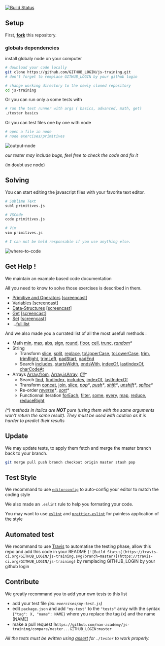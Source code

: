 [![Build Status](https://travis-ci.org/nan-academy/js-training.svg?branch=master)](https://travis-ci.org/nan-academy/js-training)
## Setup
First, [**fork**](https://github.com/nan-academy/js-training/fork?fragment=1) this repository.
### globals dependencies
install globaly node on your computer

```sh
# download your code locally
git clone https://github.com/GITHUB_LOGIN/js-training.git
# don't forget to remplace GITHUB_LOGIN by your github login

# change working directory to the newly cloned repository
cd js-training

```


Or you can run only a some tests with
```sh
# run the test runner with args ( basics, advanced, math, get)
./tester basics
```
Or you can test files one by one with node
```sh
# open a file in node
# node exercises/primitives
```
![output-node](https://github.com/nan-academy/js-training/blob/master/img/output-node.png)

*our tester may include bugs, feel free to check the code and fix it*

(in doubt use node)

## Solving
You can start editing the javascript files with your favorite text editor.
```sh
# Sublime Text
subl primitives.js

# VSCode
code primitives.js

# Vim
vim primitives.js

# I can not be held responsable if you use anything else.
```

![where-to-code](https://github.com/nan-academy/js-training/blob/master/img/where-to-code.png)

## Get Help !
We maintain an example based code documentation

All you need to know to solve those exercises is described in them.
- [Primitive and Operators](https://github.com/nan-academy/js-training/blob/master/examples/primitive-and-operators.js) [[screencast](https://scrimba.com/c/cwyaEAd)]
- [Variables](https://github.com/nan-academy/js-training/blob/master/examples/variables.js) [[screencast](https://scrimba.com/c/cLrBKA8)]
- [Data-Structures](https://github.com/nan-academy/js-training/blob/master/examples/data-structures.js) [[screencast](https://scrimba.com/c/c9Py3sG)]
- [Get](https://github.com/nan-academy/js-training/blob/master/examples/get.js) [[screencast](https://scrimba.com/c/cvzg2Tq)]
- [Set](https://github.com/nan-academy/js-training/blob/master/examples/set.js) [[screencast](https://scrimba.com/c/cbWrGcg)]
- ...[full list](https://github.com/nan-academy/js-training/tree/master/examples)

And we also made you a currated list of all the most usefull methods :

- Math
  [min](https://devdocs.io/javascript/global_objects/math/min),
  [max](https://devdocs.io/javascript/global_objects/math/max),
  [abs](https://devdocs.io/javascript/global_objects/math/abs),
  [sign](https://devdocs.io/javascript/global_objects/math/sign),
  [round](https://devdocs.io/javascript/global_objects/math/round),
  [floor](https://devdocs.io/javascript/global_objects/math/floor),
  [ceil](https://devdocs.io/javascript/global_objects/math/ceil),
  [trunc](https://devdocs.io/javascript/global_objects/math/trunc),
  _[random](https://devdocs.io/javascript/global_objects/math/random)*_
- String
  - Transform
    [slice](https://devdocs.io/javascript/global_objects/string/slice),
    [split](https://devdocs.io/javascript/global_objects/string/split),
    [replace](https://devdocs.io/javascript/global_objects/string/replace),
    [toUpperCase](https://devdocs.io/javascript/global_objects/string/touppercase),
    [toLowerCase](https://devdocs.io/javascript/global_objects/string/tolowercase),
    [trim](https://devdocs.io/javascript/global_objects/string/trim),
    [trimRight](https://devdocs.io/javascript/global_objects/string/trimright),
    [trimLeft](https://devdocs.io/javascript/global_objects/string/trimleft),
    [padStart](https://devdocs.io/javascript/global_objects/string/padstart),
    [padEnd](https://devdocs.io/javascript/global_objects/string/padend)
  - Search
    [includes](https://devdocs.io/javascript/global_objects/string/includes),
    [startsWidth](https://devdocs.io/javascript/global_objects/string/startswidth),
    [endsWith](https://devdocs.io/javascript/global_objects/string/endswith),
    [indexOf](https://devdocs.io/javascript/global_objects/string/indexof),
    [lastIndexOf](https://devdocs.io/javascript/global_objects/string/lastindexof),
    [charCodeAt](https://devdocs.io/javascript/global_objects/string/charcodeat)
- Arrays
[Array.from](https://devdocs.io/javascript/global_objects/array/from),
[Array.isArray](https://devdocs.io/javascript/global_objects/array/isarray),
_[fill](https://devdocs.io/javascript/global_objects/array/fill)*_
  - Search
    [find](https://devdocs.io/javascript/global_objects/array/find),
    [findIndex](https://devdocs.io/javascript/global_objects/array/findindex),
    [includes](https://devdocs.io/javascript/global_objects/array/includes),
    [indexOf](https://devdocs.io/javascript/global_objects/array/indexof),
    [lastIndexOf](https://devdocs.io/javascript/global_objects/array/lastindexof)
  - Transform
    [concat](https://devdocs.io/javascript/global_objects/array/concat),
    [join](https://devdocs.io/javascript/global_objects/array/join),
    [slice](https://devdocs.io/javascript/global_objects/array/slice),
    _[pop](https://devdocs.io/javascript/global_objects/array/pop)*_,
    _[push](https://devdocs.io/javascript/global_objects/array/push)*_,
    _[shift](https://devdocs.io/javascript/global_objects/array/shift)*_,
    _[unshift](https://devdocs.io/javascript/global_objects/array/unshift)*_,
    _[splice](https://devdocs.io/javascript/global_objects/array/splice)*_
  - Re-order
    _[reverse](https://devdocs.io/javascript/global_objects/array/reverse)*_,
    _[sort](https://devdocs.io/javascript/global_objects/array/sort)*_
  - Functionnal Iteration
    [forEach](https://devdocs.io/javascript/global_objects/array/foreach),
    [filter](https://devdocs.io/javascript/global_objects/array/filter),
    [some](https://devdocs.io/javascript/global_objects/array/some),
    [every](https://devdocs.io/javascript/global_objects/array/every),
    [map](https://devdocs.io/javascript/global_objects/array/map),
    [reduce](https://devdocs.io/javascript/global_objects/array/reduce),
    [reduceRight](https://devdocs.io/javascript/global_objects/array/reduceright)

_(*) methods in italics are **NOT** pure (using them with the same arguments won't return the same result).
They must be used with caution as it is harder to predict their results_

## Update
We may update tests, to apply them fetch and merge the master branch back to
your branch.

```sh
git merge pull push branch checkout origin master stash pop
```

## Test Style
We recommand to use [`editorconfig`](http://editorconfig.org/#download) to
auto-config your editor to match the coding style

We also made an `.eslint` rule to help you formating your code.

You may want to use [`eslint`](https://eslint.org/) and [`prettier-eslint`](https://github.com/prettier/prettier-eslint) for painless application of
the style

## Automated test
We recommand to use [Travis](https://travis-ci.org) to automatise the testing phase, allow this repo and add this code in your README
`[![Build Status](https://travis-ci.org/GITHUB_LOGIN/js-training.svg?branch=master)](https://travis-ci.org/GITHUB_LOGIN/js-training)`
by remplacing GITHUB_LOGIN by your github login

## Contribute
We greatly recommand you to add your own tests to this list

- add your test file *(ex: `exercises/my-test.js`)*
- edit `package.json` and add `"my-test"` to the `"tests"` array with the syntax `{"tag": X, "name": NAME}` where you replace the tag (x) and the name (NAME)
- make a pull request !`https://github.com/nan-academy/js-training/compare/master...GITHUB_LOGIN:master`

*All the tests must be written using [assert](https://nodejs.org/api/assert.html)
for `./tester` to work properly.*
